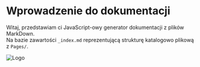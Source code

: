 # Wprowadzenie do dokumentacji

Witaj, przedstawiam ci JavaScript-owy generator dokumentacji z plików MarkDown.  
Na bazie zawartości ```_index.md``` reprezentującą strukturę katalogowo plikową z ```Pages/```. 

![Logo](../Data/logo.webp)
